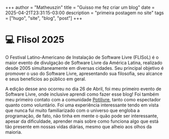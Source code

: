 +++
author = "Matheuszin"
title = "Guisso me fez criar um blog"
date = 2025-04-21T23:31:15-03:00
description = "primeira postagem no site"
tags = ["hugo", "site", "blog", "post"]
+++

# 💻 Flisol 2025

O Festival Latino-Americano de Instalação de Software Livre (FLISoL) é o maior evento de divulgação de Software Livre da América Latina, realizado desde 2005 simultaneamente em diversas cidades. Seu principal objetivo é promover o uso do Software Livre, apresentando sua filosofia, seu alcance e seus benefícios ao público em geral.

A edição desse ano ocorreu no dia 26 de Abril, foi meu primeiro evento de Software Livre, onde inclusive aprendi como fazer esse blog! Foi também meu primeiro contato com a comunidade [Potilivre](https://potilivre.org), tanto como espectador quanto como voluntário. Foi uma experiência interessante tendo em vista que nunca fui muito familiarizado com o universo que engloba a programação, de fato, não tinha em mente o quão pode ser interessante, apesar da dificuldade, aprender mais sobre como funciona algo que está tão presente em nossas vidas diárias, mesmo que alheio aos olhos da maioria.